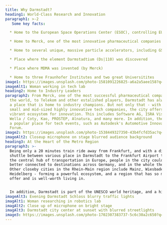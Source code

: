 ```yaml
---
title: Why Darmstadt?
heading1: World-Class Research and Innovation
paragraph1: >-2
   Some key facts:

  * Home to the European Space Operations Center (ESOC), controlling EU spacecrafts

  * Home to Merck, one of the most innovative pharmaceutical companies world-wide

  * Home to several unique, massive particle accelerators, including GSI's FAIR 

  * Place where the element Darmstadtium (Ds|110) was discovered 

  * Place where MDMA was invented (by Merck)

  * Home to three Fraunhofer Institutes and two great Universitites
image1: https://images.unsplash.com/photo-1581091226825-a6a2a5aee158?q=80&w=1740&auto=format&fit=crop&ixlib=rb-4.0.3&ixid=M3wxMjA3fDB8MHxwaG90by1wYWdlfHx8fGVufDB8fHx8fA%3D%3D
imageAlt1: Woman working in tech lab
heading2: Home to Industry Leaders
paragraph2: From Merck, one of the most successful pharmaceutical companies in
  the world, to Telekom and other estalished players, Darmstadt has always been
  a place that is home to industry champions. But not only that - with many
  small and mid-sized highly innovative tech companies, the city offers a
  vibrant ecosystem for innovation. This includes Software AG, ISRA Vision,
  Wella / Coty, Kao, PROSTEP, Alnatura, and many more. In addition, the city is
  a popular place for tech events, such as Autodesk's Automotive Innovation
  Forum.
image2: https://images.unsplash.com/photo-1538449327350-43b4fcfd35ac?q=80&w=1746&auto=format&fit=crop&ixlib=rb-4.0.3&ixid=M3wxMjA3fDB8MHxwaG90by1wYWdlfHx8fGVufDB8fHx8fA%3D%3D
imageAlt2: Closeup microphone on stage blurred audience background
heading3: At the Heart of the Metro Region
paragraph3: >-
  Being only a 20 minutes train ride away from Frankfurt, and with a direct
  shuttle between various place in Darmstadt to the Frankfurt Airport terminal,
  the central hub of transportation in Europe, people in the city couldn't be
  better connected to destinations across Germany, and in the whole the world.
  Other closeby cities in the Rhein-Main region include Mainz, Wiesbaden, and
  Heidelberg - forming a powerful ecosystem, and a region that has so much to
  offer and is well-worth living in.


  In addition, Darmstadt is part of the UNESCO world heritage, and a historical center of the Art Nouveau movement.
imageAlt3: Evening Darmstadt Schloss blurry traffic lights
imagAlt1: Woman researching in robotics lab
imagAlt2: Close up of microphone on bright stage
imagAlt3: Darmstadt city center at sunset with blurred streetlights
image3: https://images.unsplash.com/photo-1702307383737-5c6c30a2c650?q=80&w=1974&auto=format&fit=crop&ixlib=rb-4.0.3&ixid=M3wxMjA3fDB8MHxwaG90by1wYWdlfHx8fGVufDB8fHx8fA%3D%3D
---
```


